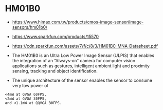 #  HM01B0

* https://www.himax.com.tw/products/cmos-image-sensor/image-sensors/hm01b0/
* https://www.sparkfun.com/products/15570
* https://cdn.sparkfun.com/assets/7/f/c/8/3/HM01B0-MNA-Datasheet.pdf

* The HM01B0 is an Ultra Low Power Image Sensor (ULPIS) that enables the integration of  an  “Always-on”  camera  for  computer  vision  applications  such  as  gestures, intelligent ambient light and proximity sensing, tracking and object identification. 
* The unique architecture of the sensor enables the sensor to consume very low power of 

```
<4mW at QVGA 60FPS, 
<2mW at QVGA 30FPS, 
and <1.1mW at QQVGA 30FPS.

```
